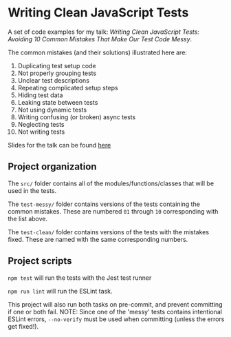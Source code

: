 # Writing Clean JavaScript Tests

A set of code examples for my talk: _Writing Clean JavaScript Tests: Avoiding 10 Common Mistakes That Make Our Test Code Messy_.

The common mistakes (and their solutions) illustrated here are:

1. Duplicating test setup code
2. Not properly grouping tests
3. Unclear test descriptions
4. Repeating complicated setup steps
5. Hiding test data
6. Leaking state between tests
7. Not using dynamic tests
8. Writing confusing (or broken) async tests
9. Neglecting tests
10. Not writing tests

Slides for the talk can be found [here](https://docs.google.com/presentation/d/1Q56x1xWtTXyTP8-Zsm6IpBP-oGzJyP5Uye4omdJhRbU/edit?usp=sharing)

## Project organization

The `src/` folder contains all of the modules/functions/classes that will be used in the tests.

The `test-messy/` folder contains versions of the tests containing the common mistakes. These are numbered `01` through `10` corresponding with the list above.

The `test-clean/` folder contains versions of the tests with the mistakes fixed. These are named with the same corresponding numbers.

## Project scripts

`npm test` will run the tests with the Jest test runner

`npm run lint` will run the ESLint task.

This project will also run both tasks on pre-commit, and prevent committing if one or both fail. NOTE: Since one of the 'messy' tests contains intentional ESLint errors, `--no-verify` must be used when committing (unless the errors get fixed!).

